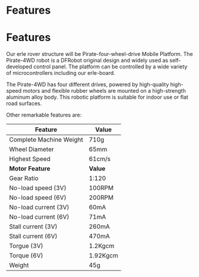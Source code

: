 # Features
# Features

Our erle rover structure will be Pirate-four-wheel-drive Mobile Platform. The Pirate-4WD robot is a DFRobot original design and widely used
as self-developed control panel. The platform can be
controlled by a wide variety of microcontrollers including our erle-board.

The Pirate-4WD has four different
drives, powered by high-quality high-speed motors and flexible rubber wheels
are mounted on a high-strength aluminum alloy body. This robotic platform is
suitable for indoor use or flat road surfaces.

Other remarkable features are:

|**Feature**|**Value**|
|--|--|
|Complete Machine Weight|710g|
|Wheel Diameter | 65mm|
|Highest Speed| 61cm/s|
|**Motor Feature**|**Value**|
|Gear Ratio | 1:120|
|No-load speed (3V)| 100RPM|
|No-load speed (6V)| 200RPM|
|No-load current (3V)|60mA|
|No-load current (6V)| 71mA|
|Stall current (3V)| 260mA|
|Stall current (6V)| 470mA|
|Torgue (3V)| 1.2Kgcm|
|Torque (6V)| 1.92Kgcm|
|Weight | 45g|



